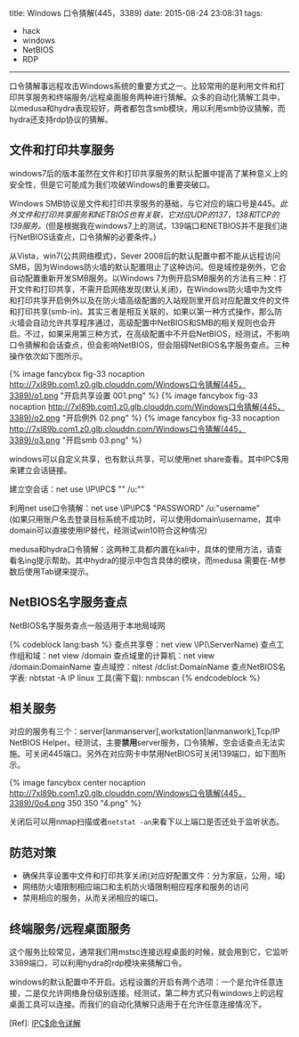 title: Windows 口令猜解(445，3389)
date: 2015-08-24 23:08:31
tags: 
 - hack
 - windows
 - NetBIOS
 - RDP
---
口令猜解事远程攻击Windows系统的重要方式之一。比较常用的是利用文件和打印共享服务和终端服务/远程桌面服务两种进行猜解。众多的自动化猜解工具中，以medusa和hydra表现较好，两者都包含smb模块，用以利用smb协议猜解，而hydra还支持rdp协议的猜解。

<!--more-->

文件和打印共享服务
----
windows7后的版本虽然在文件和打印共享服务的默认配置中提高了某种意义上的安全性，但是它可能成为我们攻破Windows的重要突破口。

Windows SMB协议是文件和打印共享服务的基础，与它对应的端口号是445。*此外文件和打印共享服务和NETBIOS也有关联，它对应UDP的137，138和TCP的139服务。*(但是根据我在windows7上的测试，139端口和NETBIOS并不是我们进行NetBIOS话查点，口令猜解的必要条件。)

从Vista，win7(公共网络模式)，Sever 2008后的默认配置中都不能从远程访问SMB，因为Windows防火墙的默认配置阻止了这种访问。但是域控是例外，它会自动配置重新开发SMB服务。以Windows 7为例开启SMB服务的方法有三种：打开文件和打印共享，不需开启网络发现(默认关闭)，在Windows防火墙中为文件和打印共享开启例外以及在防火墙高级配置的入站规则里开启对应配置文件的文件和打印共享(smb-in)。其实三者是相互关联的，如果以第一种方式操作，那么防火墙会自动允许共享程序通过，高级配置中NetBIOS和SMB的相关规则也会开启。不过，如果采用第三种方式，在高级配置中不开启NetBIOS，经测试，不影响口令猜解和会话查点，但会影响NetBIOS，但会阻碍NetBIOS名字服务查点。三种操作依次如下图所示。

{% image fancybox fig-33 nocaption http://7xl89b.com1.z0.glb.clouddn.com/Windows口令猜解(445，3389)/o1.png "开启共享设置 001.png"  %}
{% image fancybox fig-33 nocaption http://7xl89b.com1.z0.glb.clouddn.com/Windows口令猜解(445，3389)/o2.png "开启例外 02.png" %}
{% image fancybox fig-33 nocaption http://7xl89b.com1.z0.glb.clouddn.com/Windows口令猜解(445，3389)/o3.png "开启smb 03.png" %}

windows可以自定义共享，也有默认共享，可以使用net share查看。其中IPC$用来建立会话链接。

建立空会话：net use \\IP\IPC$ "" /u:""

利用net use口令猜解：net use \\IP\IPC$ "PASSWORD" /u:"username"</br>
(如果只用账户名去登录目标系统不成功时，可以使用domain\username，其中domain可以直接使用IP替代，经测试win10符合这种情况)

medusa和hydra口令猜解：这两种工具都内置在kali中，具体的使用方法，请查看名ing提示帮助。其中hydra的提示中包含具体的模块，而medusa 需要在-M参数后使用Tab键来提示。


NetBIOS名字服务查点
---
NetBIOS名字服务查点一般适用于本地局域网

{% codeblock lang:bash %}
查点共享卷：net view \\IP(\\ServerName)
查点工作组和域：net view /domain
查点域里的计算机：net view /domain:DomainName
查点域控：nltest /dclist:DomainName
查点NetBIOS名字表: nbtstat -A IP
linux 工具(需下载): nmbscan
{% endcodeblock %}

相关服务
----

对应的服务有三个：server[lanmanserver],workstation[lanmanwork],Tcp/IP NetBIOS Helper。经测试，主要**禁用**server服务，口令猜解，空会话查点无法实施。可关闭445端口。另外在对应网卡中禁用NetBIOS可关闭139端口，如下图所示。

{% image fancybox center nocaption http://7xl89b.com1.z0.glb.clouddn.com/Windows口令猜解(445，3389)/0o4.png 350 350 "4.png" %}

关闭后可以用nmap扫描或者`netstat -an`来看下以上端口是否还处于监听状态。

防范对策
---

* 确保共享设置中文件和打印共享关闭(对应好配置文件：分为家庭，公用，域)
* 网络防火墙限制相应端口和主机防火墙限制相应程序和服务的访问
* 禁用相应的服务，从而关闭相应的端口。


终端服务/远程桌面服务
---
这个服务比较常见，通常我们用mstsc连接远程桌面的时候，就会用到它，它监听3389端口，可以利用hydra的rdp模块来猜解口令。

windows的默认配置中不开启。远程设置的开启有两个选项：一个是允许任意连接，二是仅允许网络身份级别连接。经测试，第二种方式只有windows上的远程桌面工具可以连接。而我们的自动化猜解只适用于在允许任意连接情况下。

[Ref]:
[IPC$命令详解 ](http://www.163164.com/jiqiao/163164com011.htm)
